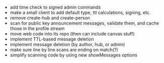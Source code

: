 - add time check to signed admin commands
- make a small client to add default type, ttl calculations, signing, etc.
- remove create-hub and create-person
- scan for public key announcement messages, validate them, and cache those in the profile stream
- move web code into its repo (then can include canvas stuff)
- implement TTL-based message deletion
- implement message deletion (by author, hub, or admin)
- make sure line by line scans are ending on match(?)
- simplify scanning code by using new showMessages options